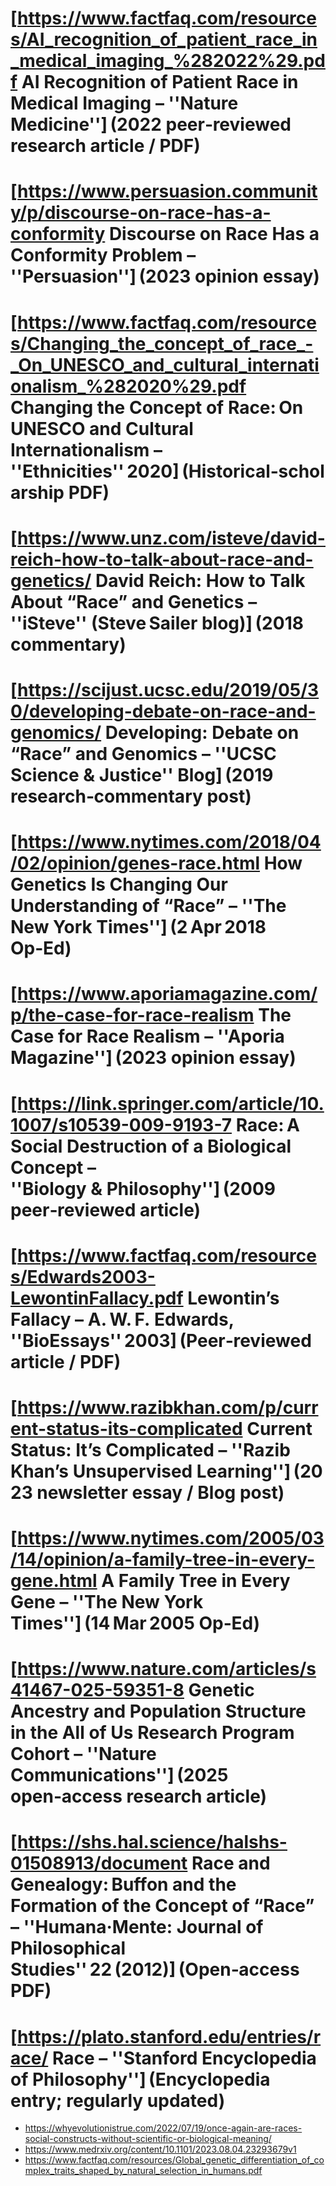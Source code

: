 # [https://www.factfaq.com/resources/AI_recognition_of_patient_race_in_medical_imaging_%282022%29.pdf AI Recognition of Patient Race in Medical Imaging – ''Nature Medicine''] (2022 peer‑reviewed research article / PDF)
# [https://www.persuasion.community/p/discourse-on-race-has-a-conformity Discourse on Race Has a Conformity Problem – ''Persuasion''] (2023 opinion essay)
# [https://www.factfaq.com/resources/Changing_the_concept_of_race_-_On_UNESCO_and_cultural_internationalism_%282020%29.pdf Changing the Concept of Race: On UNESCO and Cultural Internationalism – ''Ethnicities'' 2020] (Historical‑scholarship PDF)
# [https://www.unz.com/isteve/david-reich-how-to-talk-about-race-and-genetics/ David Reich: How to Talk About “Race” and Genetics – ''iSteve'' (Steve Sailer blog)] (2018 commentary)
# [https://scijust.ucsc.edu/2019/05/30/developing-debate-on-race-and-genomics/ Developing: Debate on “Race” and Genomics – ''UCSC Science & Justice'' Blog] (2019 research‑commentary post)
# [https://www.nytimes.com/2018/04/02/opinion/genes-race.html How Genetics Is Changing Our Understanding of “Race” – ''The New York Times''] (2 Apr 2018 Op‑Ed)
# [https://www.aporiamagazine.com/p/the-case-for-race-realism The Case for Race Realism – ''Aporia Magazine''] (2023 opinion essay)
# [https://link.springer.com/article/10.1007/s10539-009-9193-7 Race: A Social Destruction of a Biological Concept – ''Biology & Philosophy''] (2009 peer‑reviewed article)
# [https://www.factfaq.com/resources/Edwards2003-LewontinFallacy.pdf Lewontin’s Fallacy – A. W. F. Edwards, ''BioEssays'' 2003] (Peer‑reviewed article / PDF)
# [https://www.razibkhan.com/p/current-status-its-complicated Current Status: It’s Complicated – ''Razib Khan’s Unsupervised Learning''] (2023 newsletter essay / Blog post)
# [https://www.nytimes.com/2005/03/14/opinion/a-family-tree-in-every-gene.html A Family Tree in Every Gene – ''The New York Times''] (14 Mar 2005 Op‑Ed)
# [https://www.nature.com/articles/s41467-025-59351-8 Genetic Ancestry and Population Structure in the All of Us Research Program Cohort – ''Nature Communications''] (2025 open‑access research article)
# [https://shs.hal.science/halshs-01508913/document Race and Genealogy: Buffon and the Formation of the Concept of “Race” – ''Humana·Mente: Journal of Philosophical Studies'' 22 (2012)] (Open‑access PDF)
# [https://plato.stanford.edu/entries/race/ Race – ''Stanford Encyclopedia of Philosophy''] (Encyclopedia entry; regularly updated)
* https://whyevolutionistrue.com/2022/07/19/once-again-are-races-social-constructs-without-scientific-or-biological-meaning/
* https://www.medrxiv.org/content/10.1101/2023.08.04.23293679v1
* https://www.factfaq.com/resources/Global_genetic_differentiation_of_complex_traits_shaped_by_natural_selection_in_humans.pdf
